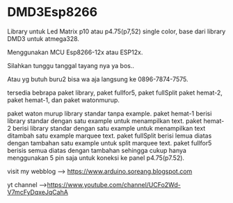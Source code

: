 # DMD3Esp8266

Library untuk Led Matrix p10 atau p4.75(p7,52) single color, base dari library DMD3 untuk atmega328.

Menggunakan MCU Esp8266-12x atau ESP12x.

Silahkan tunggu tanggal tayang nya ya bos..

Atau yg butuh buru2 bisa wa aja langsung ke 0896-7874-7575.

tersedia bebrapa paket library, paket fullfor5, paket fullSplit paket hemat-2, paket hemat-1, dan paket watonmurup.

paket waton murup library standar tanpa example.
paket hemat-1 berisi library standar dengan satu example untuk menampilkan text.
paket hemat-2 berisi library standar dengan satu example untuk menampilkan text ditambah satu example marquee text.
paket fullSplit berisi lemua diatas dengan tambahan satu example untuk split marquee text.
paket fullfor5  berisis semua diatas dengan tambahan sehingga cukup hanya menggunakan 5 pin saja untuk koneksi ke panel p4.75(p7.52).

visit my webblog -->  https://www.arduino.soreang.blogspot.com

yt channel -->https://www.youtube.com/channel/UCFo2Wd-V7mcFyDqxeJqCahA
